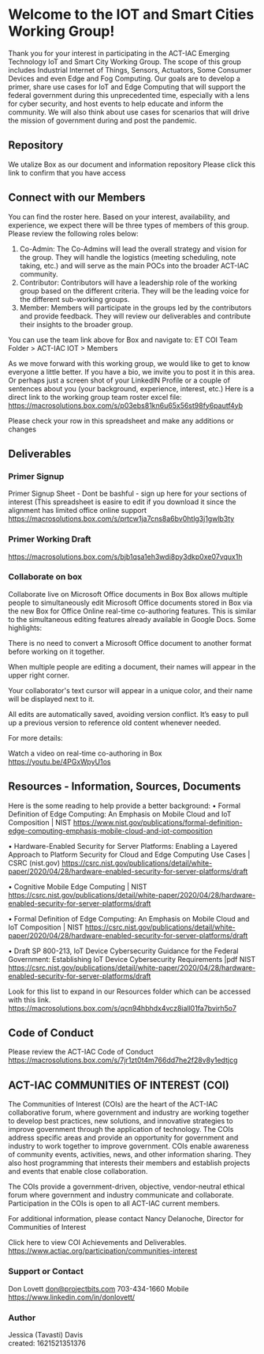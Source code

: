# Welcome to the IOT and Smart Cities Working Group!

Thank you for your interest in participating in the ACT-IAC Emerging Technology IoT and Smart City Working Group.  The scope of this group includes Industrial Internet of Things, Sensors, Actuators, Some Consumer Devices and even Edge and Fog Computing.  Our goals are to develop a primer, share use cases for IoT and Edge Computing that will support the federal government during this unprecedented time, especially with a lens for cyber security, and host events to help educate and inform the community.  We will also think about use cases for scenarios that will drive the mission of government during and post the pandemic.  

## Repository
We utalize Box as our document and information repository
Please click this link to confirm that you have access
[](https://macrosolutions.box.com/s/od9tm5nppwfjr877ylu9zyr1vv6keefm)

## Connect with our Members
You can find the roster here. Based on your interest, availability, and experience, we expect there will be three types of members of this group.  Please review the following roles below:
1.	Co-Admin: The Co-Admins will lead the overall strategy and vision for the group.  They will handle the logistics (meeting scheduling, note taking, etc.) and will serve as the main POCs into the broader ACT-IAC community.  
2.	Contributor: Contributors will have a leadership role of the working group based on the different criteria.   They will be the leading voice for the different sub-working groups.  
3.	Member:  Members will participate in the groups led by the contributors and provide feedback.  They will review our deliverables and contribute their insights to the broader group. 

You can use the team link above for Box and navigate to: 
ET COI Team Folder > ACT-IAC IOT > Members

As we move forward with this working group, we would like to get to know everyone a little better.  If you have a bio, we invite you to post it in this area.  Or perhaps just a screen shot of your LinkedIN Profile or a couple of sentences about you (your background, experience, interest, etc.)
Here is a direct link to the working group team roster excel file: 
https://macrosolutions.box.com/s/p03ebs81kn6u65x56st98fy6pautf4yb

Please check your row in this spreadsheet and make any additions or changes

## Deliverables

### Primer Signup
Primer Signup Sheet - Dont be bashful - sign up here for your sections of interest (This spreadsheet is easire to edit if you download it since the alignment has limited office online support
https://macrosolutions.box.com/s/prtcw1ja7cns8a6bv0htlg3j1gwlb3ty

### Primer Working Draft
https://macrosolutions.box.com/s/bjb1qsa1eh3wdi8py3dkp0xe07vqux1h

### Collaborate on box
Collaborate live on Microsoft Office documents in Box
Box allows multiple people to simultaneously edit Microsoft Office documents stored in Box via the new Box for Office Online real-time co-authoring features. This is similar to the simultaneous editing features already available in Google Docs. Some highlights:

There is no need to convert a Microsoft Office document to another format before working on it together.

When multiple people are editing a document, their names will appear in the upper right corner.

Your collaborator's text cursor will appear in a unique color, and their name will be displayed next to it.

All edits are automatically saved, avoiding version conflict. It’s easy to pull up a previous version to reference old content whenever needed.

For more details:

Watch a video on real-time co-authoring in Box
https://youtu.be/4PGxWpyU1os

## Resources - Information, Sources, Documents

Here is the some reading to help provide a better background:
•	Formal Definition of Edge Computing: An Emphasis on Mobile Cloud and IoT Composition | NIST  https://www.nist.gov/publications/formal-definition-edge-computing-emphasis-mobile-cloud-and-iot-composition

•	Hardware-Enabled Security for Server Platforms: Enabling a Layered Approach to Platform Security for Cloud and Edge Computing Use Cases | CSRC (nist.gov) https://csrc.nist.gov/publications/detail/white-paper/2020/04/28/hardware-enabled-security-for-server-platforms/draft

•	Cognitive Mobile Edge Computing | NIST https://csrc.nist.gov/publications/detail/white-paper/2020/04/28/hardware-enabled-security-for-server-platforms/draft 

•	Formal Definition of Edge Computing: An Emphasis on Mobile Cloud and IoT Composition | NIST https://csrc.nist.gov/publications/detail/white-paper/2020/04/28/hardware-enabled-security-for-server-platforms/draft

•	Draft SP 800-213, IoT Device Cybersecurity Guidance for the Federal Government: Establishing IoT Device Cybersecurity Requirements |pdf NIST
https://csrc.nist.gov/publications/detail/white-paper/2020/04/28/hardware-enabled-security-for-server-platforms/draft

Look for this list to expand in our Resources folder which can be accessed with this link. 
https://macrosolutions.box.com/s/qcn94hbhdx4vcz8iall01fa7bvirh5o7

## Code of Conduct
Please review the ACT-IAC Code of Conduct
https://macrosolutions.box.com/s/7jr1zt0t4m766dd7he2f28v8y1edtjcg

## ACT-IAC COMMUNITIES OF INTEREST (COI)
 
The  Communities of Interest (COIs) are the heart of the ACT-IAC collaborative forum, where government and industry are working together to develop best practices, new solutions, and innovative strategies to improve government through the application of technology. The COIs address specific areas and provide an opportunity for government and industry to work together to improve government. COIs enable awareness of community events, activities, news, and other information sharing. They also host programming that interests their members and establish projects and events that enable close collaboration. 

The COIs provide a government-driven, objective, vendor-neutral ethical forum where government and industry communicate and collaborate. Participation in the COIs is open to all ACT-IAC current members.  

 For additional information, please contact Nancy Delanoche, Director for Communities of Interest

Click here to view COI Achievements and Deliverables.
https://www.actiac.org/participation/communities-interest

### Support or Contact
Don Lovett don@projectbits.com 703-434-1660 Mobile https://www.linkedin.com/in/donlovett/

### Author
Jessica (Tavasti) Davis  
created: 1621521351376




